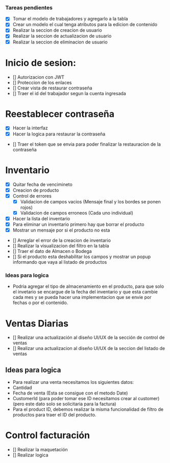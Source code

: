 ### Tareas pendientes
- [X] Tomar el modelo de trabajadores y agregarlo a la tabla
- [x] Crear un modelo el cual tenga atributos para la edicion de contenido 
- [x] Realizar la seccion de creacion de usuario
- [x] Realizar la seccion de actualizacion de usuario
- [x] Realizar la seccion de eliminacion de usuario

# Inicio de sesion:
- [] Autorizacion con JWT 
- [] Proteccion de los enlaces
- [] Crear vista de restaurar contraseña
- [] Traer el id del trabajador segun la cuenta ingresada

# Reestablecer contraseña
- [X] Hacer la interfaz
- [X] Hacer la logica para restaurar la contraseña
- [] Traer el token que se envia para poder finalizar la restauracion de la contraseña

# Inventario
- [X] Quitar fecha de vencimineto
- [X] Creacion de producto
- [X] Control de errores
    - [X] Validacion de campos vacios (Mensaje final y los bordes se ponen rojos)
    - [X] Validacion de campos erroneos (Cada uno individual)
- [X] Hacer la lista del inventario
- [X] Para eliminar un inventario primero hay que borrar el producto
- [X] Mostrar un mensaje por si el producto no esta
- [] Arreglar el error de la creacion de inventario
- [] Realizar la visualizacion del filtro en la tabla
- [] Traer el dato de Almacen o Bodega
- [] Si el producto esta deshabilitar los campos y mostrar un popup informando que vaya al listado de productos
### Ideas para logica 
- Podria agregar el tipo de almacenamiento en el producto, para que solo el invetario se encargue de la fecha del inventario y que esta cambie cada mes y se pueda hacer una implementacion que se envie por fechas o por el contenido.

# Ventas Diarias
- [] Realizar una actualización al diseño UI/UX de la sección de control de ventas
- [] Realizar una actualizacion al diseño UI/UX de la seccion del listado de ventas
 
## Ideas para logica 
- Para realizar una venta necesitamos los siguientes datos:
- Cantidad
- Fecha de venta (Esta se consigue con el metodo Date)
- CustomerId (para poder tomar ese ID necesitamos crear al customer) (pero este dato solo se solicitaria para la factura)
- Para el product ID, debemos realizar la misma funcionalidad de filtro de productos para traer el ID del producto.

# Control facturación
- [] Realizar la maquetación 
- [] Realizar logica



